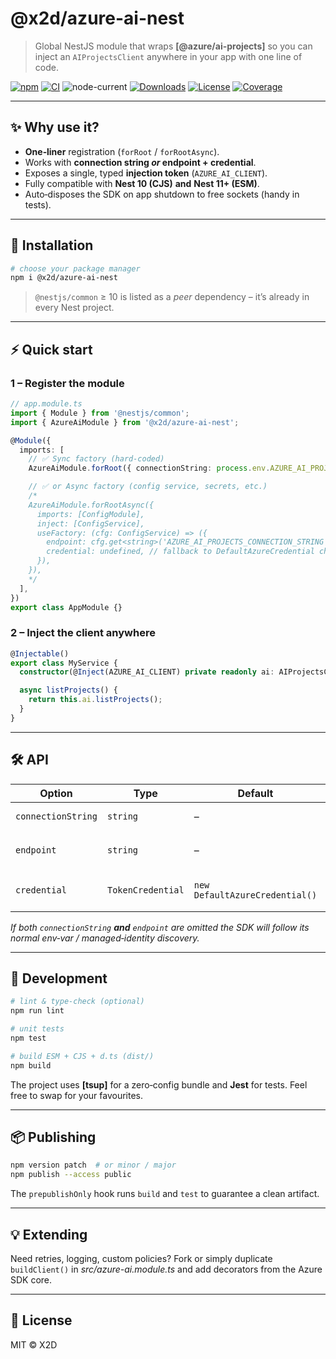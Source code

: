 # @x2d/azure-ai-nest

> Global NestJS module that wraps **[@azure/ai-projects]** so you can inject an `AIProjectsClient` anywhere in your app with one line of code.

[![npm](https://img.shields.io/npm/v/@x2d/azure-ai-nest)](https://www.npmjs.com/package/@x2d/azure-ai-nest)
[![CI](https://github.com/x2digital/azure-ai-nest/actions/workflows/ci.yml/badge.svg)](https://github.com/x2digital/azure-ai-nest)
![node-current](https://img.shields.io/node/v/@x2d/azure-ai-nest)
[![Downloads](https://img.shields.io/npm/dm/@x2d/azure-ai-nest.svg)](https://www.npmjs.com/package/@your-scope/azure-ai-nest)
[![License](https://img.shields.io/npm/l/@x2d/azure-ai-nest.svg)](LICENSE)
[![Coverage](https://img.shields.io/codecov/c/github/x2digital/azure-ai-nest)](https://codecov.io/gh/x2digital/azure-ai-nest)


---

## ✨ Why use it?

* **One‑liner** registration (`forRoot` / `forRootAsync`).
* Works with **connection string _or_ endpoint + credential**.
* Exposes a single, typed **injection token** (`AZURE_AI_CLIENT`).
* Fully compatible with **Nest 10 (CJS)** **and** **Nest 11+ (ESM)**.
* Auto‑disposes the SDK on app shutdown to free sockets (handy in tests).

---

## 🚀 Installation

```bash
# choose your package manager
npm i @x2d/azure-ai-nest
```

> `@nestjs/common` ≥ 10 is listed as a *peer* dependency – it’s already in every Nest project.

---

## ⚡️ Quick start

### 1 – Register the module

```ts
// app.module.ts
import { Module } from '@nestjs/common';
import { AzureAiModule } from '@x2d/azure-ai-nest';

@Module({
  imports: [
    // ✅ Sync factory (hard‑coded)
    AzureAiModule.forRoot({ connectionString: process.env.AZURE_AI_PROJECTS_CONNECTION_STRING! }),

    // ✅ or Async factory (config service, secrets, etc.)
    /*
    AzureAiModule.forRootAsync({
      imports: [ConfigModule],
      inject: [ConfigService],
      useFactory: (cfg: ConfigService) => ({
        endpoint: cfg.get<string>('AZURE_AI_PROJECTS_CONNECTION_STRING'),
        credential: undefined, // fallback to DefaultAzureCredential chain
      }),
    }),
    */
  ],
})
export class AppModule {}
```

### 2 – Inject the client anywhere

```ts
@Injectable()
export class MyService {
  constructor(@Inject(AZURE_AI_CLIENT) private readonly ai: AIProjectsClient) {}

  async listProjects() {
    return this.ai.listProjects();
  }
}
```

---

## 🛠 API

| Option                 | Type                         | Default | Notes |
|------------------------|------------------------------|---------|-------|
| `connectionString`     | `string`                     | –       | Typical **Key + Endpoint** string. |
| `endpoint`             | `string`                     | –       | HTTPS endpoint, e.g. `https://my-ai-projects.eastus.azure.com`. |
| `credential`           | `TokenCredential`            | `new DefaultAzureCredential()` | Pass a custom cred (Managed Identity, ClientSecret, etc.). |

*If both `connectionString` **and** `endpoint` are omitted the SDK will follow its normal env‑var / managed‑identity discovery.*

---

## 🧪 Development

```bash
# lint & type‑check (optional)
npm run lint

# unit tests
npm test

# build ESM + CJS + d.ts (dist/)
npm build
```

The project uses **[tsup]** for a zero‑config bundle and **Jest** for tests. Feel free to swap for your favourites.

---

## 📦 Publishing

```bash
npm version patch  # or minor / major
npm publish --access public
```

The `prepublishOnly` hook runs `build` and `test` to guarantee a clean artifact.

---

## 💡 Extending

Need retries, logging, custom policies?  Fork or simply duplicate `buildClient()` in *src/azure-ai.module.ts* and add decorators from the Azure SDK core.

---

## 📝 License

MIT © X2D

